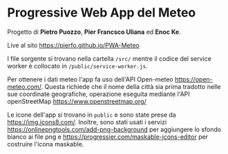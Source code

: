 # Progressive Web App del Meteo

Progetto di __Pietro Puozzo__, __Pier Francsco Uliana__ ed __Enoc Ke__.

Live al sito https://pierfo.github.io/PWA-Meteo

I file sorgente si trovano nella cartella `/src/` mentre il codice del service worker è collocato in `/public/service-worker.js`.

Per ottenere i dati meteo l'app fa uso dell'API Open-meteo https://open-meteo.com/. Questa richiede che il nome della città sia prima tradotto nelle sue coordinate geografiche, operazione eseguita mediante l'API openStreetMap
https://www.openstreetmap.org/

Le icone dell'app si trovano in `public` e sono state prese da https://img.icons8.com/. Inoltre, sono stati usati i servizi https://onlinepngtools.com/add-png-background per aggiungere lo sfondo bianco ai file png e https://progressier.com/maskable-icons-editor per costruire l'icona maskable.